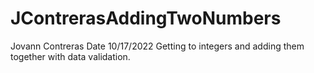# JContrerasAddingTwoNumbers
Jovann Contreras
Date 10/17/2022
Getting to integers and adding them together with data validation.
